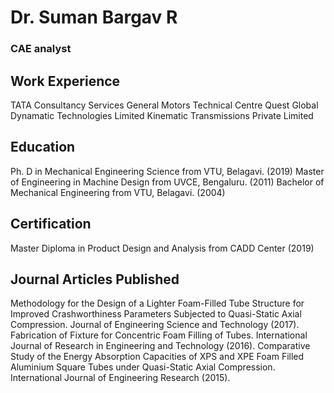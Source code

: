 # Dr. Suman Bargav R
### CAE analyst

## Work Experience
TATA Consultancy Services
General Motors Technical Centre
Quest Global
Dynamatic Technologies Limited
Kinematic Transmissions Private Limited
## Education
Ph. D in Mechanical Engineering Science from VTU, Belagavi. (2019)
Master of Engineering in Machine Design from UVCE, Bengaluru. (2011)
Bachelor of Mechanical Engineering from VTU, Belagavi. (2004)
## Certification
Master Diploma in Product Design and Analysis from CADD Center (2019)
## Journal Articles Published
Methodology for the Design of a Lighter Foam-Filled Tube Structure for Improved Crashworthiness Parameters Subjected to Quasi-Static Axial Compression. Journal of Engineering Science and Technology (2017).
Fabrication of Fixture for Concentric Foam Filling of Tubes. International Journal of Research in Engineering and Technology (2016).
Comparative Study of the Energy Absorption Capacities of XPS and XPE Foam Filled Aluminium Square Tubes under Quasi-Static Axial Compression. International Journal of Engineering Research (2015).

